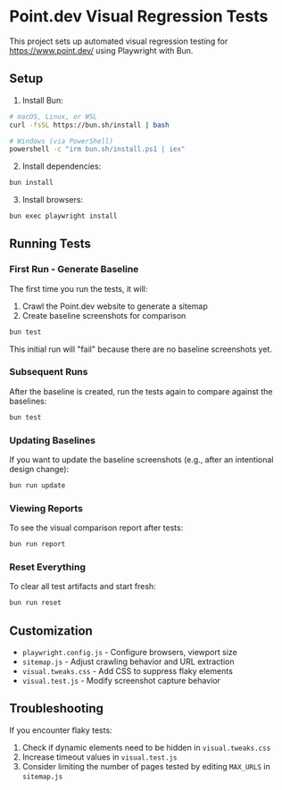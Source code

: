 # Point.dev Visual Regression Tests

This project sets up automated visual regression testing for https://www.point.dev/ using Playwright with Bun.

## Setup

1. Install Bun:

```bash
# macOS, Linux, or WSL
curl -fsSL https://bun.sh/install | bash

# Windows (via PowerShell)
powershell -c "irm bun.sh/install.ps1 | iex"
```

2. Install dependencies:

```bash
bun install
```

3. Install browsers:

```bash
bun exec playwright install
```

## Running Tests

### First Run - Generate Baseline

The first time you run the tests, it will:

1. Crawl the Point.dev website to generate a sitemap
2. Create baseline screenshots for comparison

```bash
bun test
```

This initial run will "fail" because there are no baseline screenshots yet.

### Subsequent Runs

After the baseline is created, run the tests again to compare against the baselines:

```bash
bun test
```

### Updating Baselines

If you want to update the baseline screenshots (e.g., after an intentional design change):

```bash
bun run update
```

### Viewing Reports

To see the visual comparison report after tests:

```bash
bun run report
```

### Reset Everything

To clear all test artifacts and start fresh:

```bash
bun run reset
```

## Customization

- `playwright.config.js` - Configure browsers, viewport size
- `sitemap.js` - Adjust crawling behavior and URL extraction
- `visual.tweaks.css` - Add CSS to suppress flaky elements
- `visual.test.js` - Modify screenshot capture behavior

## Troubleshooting

If you encounter flaky tests:

1. Check if dynamic elements need to be hidden in `visual.tweaks.css`
2. Increase timeout values in `visual.test.js`
3. Consider limiting the number of pages tested by editing `MAX_URLS` in `sitemap.js`
